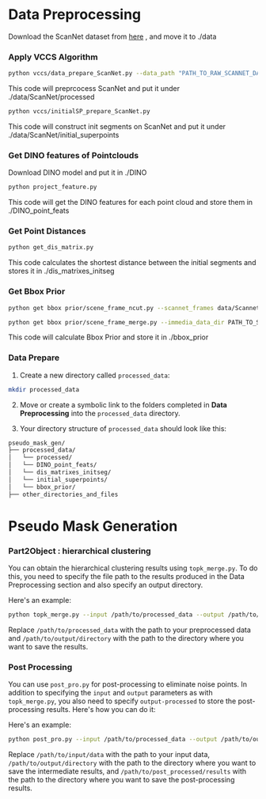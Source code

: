 
# Data Preprocessing
<div id=Data_Preprocessing>

Download the ScanNet dataset from  [here](http://kaldir.vc.in.tum.de/scannet_benchmark/documentation)  , and move it to ./data

### Apply VCCS Algorithm

```bash
python vccs/data_prepare_ScanNet.py --data_path "PATH_TO_RAW_SCANNET_DATASET"
```
This code will preprcocess ScanNet and put it under ./data/ScanNet/processed

```bash
python vccs/initialSP_prepare_ScanNet.py
```
This code will construct init segments on ScanNet and put it under ./data/ScanNet/initial_superpoints

### Get DINO features of Pointclouds
Download DINO model and put it in ./DINO 
```bash
python project_feature.py
```
This code will get the DINO features for each point cloud and store them in ./DINO_point_feats

### Get Point Distances 
```bash
python get_dis_matrix.py
```
This code calculates the shortest distance between the initial segments and stores it in ./dis_matrixes_initseg

### Get Bbox Prior
```bash
python get bbox prior/scene_frame_ncut.py --scannet_frames data/Scannetv2/frames_square --immedia_data_dir PATH_TO_STORE_INTERMEDIATE_RESULTS

python get bbox prior/scene_frame_merge.py --immedia_data_dir PATH_TO_STORE_INTERMEDIATE_RESULTS --scannet_frames data/Scannetv2/frames_square --val_data_dir data/Scannetv2 --output_dir bbox_prior
```
This code will calculate Bbox Prior and store it in ./bbox_prior

### Data Prepare

1. Create a new directory called `processed_data`:

```bash
mkdir processed_data
```

2. Move or create a symbolic link to the folders completed in **Data Preprocessing** into the `processed_data` directory.

3. Your directory structure of  `processed_data` should look like this:

```bash
pseudo_mask_gen/
├── processed_data/
│   └── processed/
│   └── DINO_point_feats/
│   └── dis_matrixes_initseg/
│   └── initial_superpoints/
│   └── bbox_prior/
├── other_directories_and_files
```



# Pseudo Mask Generation
<div id=Pseudo_Mask_Generation>

### Part2Object : hierarchical clustering

You can obtain the hierarchical clustering results using `topk_merge.py`. To do this, you need to specify the file path to the results produced in the Data Preprocessing section and also specify an output directory.

Here's an example:

```bash
python topk_merge.py --input /path/to/processed_data --output /path/to/output/directory
```

Replace `/path/to/processed_data` with the path to your preprocessed data and `/path/to/output/directory` with the path to the directory where you want to save the results.

### Post Processing

You can use `post_pro.py` for post-processing to eliminate noise points. In addition to specifying the `input` and `output` parameters as with `topk_merge.py`, you also need to specify `output-processed` to store the post-processing results. Here's how you can do it:

Here's an example:

```bash
python post_pro.py --input /path/to/processed_data --output /path/to/output/directory --output-processed /path/to/post_processed/results
```
Replace `/path/to/input/data` with the path to your input data, `/path/to/output/directory` with the path to the directory where you want to save the intermediate results, and `/path/to/post_processed/results` with the path to the directory where you want to save the post-processing results.
